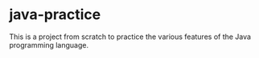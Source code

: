 # java-practice
This is a project from scratch to practice the various features of the Java programming language.
